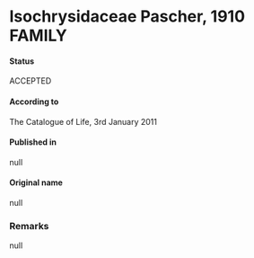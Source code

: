 Isochrysidaceae Pascher, 1910 FAMILY
=======

#### Status
ACCEPTED

#### According to
The Catalogue of Life, 3rd January 2011

#### Published in
null

#### Original name
null

### Remarks
null